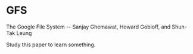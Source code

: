 # GFS
The Google File System -- Sanjay Ghemawat, Howard Gobioff, and Shun-Tak Leung

Study this paper to learn something.

